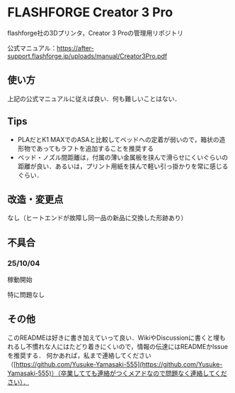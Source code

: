# FLASHFORGE Creator 3 Pro

flashforge社の3Dプリンタ，Creator 3 Proの管理用リポジトリ

公式マニュアル：https://after-support.flashforge.jp/uploads/manual/Creator3Pro.pdf

## 使い方

上記の公式マニュアルに従えば良い．何も難しいことはない．

## Tips

- PLAだとK1 MAXでのASAと比較してベッドへの定着が弱いので，箱状の造形物であってもラフトを追加することを推奨する
- ベッド・ノズル間距離は，付属の薄い金属板を挟んで滑らせにくいぐらいの距離が良い．あるいは，プリント用紙を挟んで軽い引っ掛かりを常に感じるぐらい．

## 改造・変更点

なし（ヒートエンドが故障し同一品の新品に交換した形跡あり）

## 不具合

### 25/10/04

稼動開始

特に問題なし

## その他

このREADMEは好きに書き加えていって良い．WikiやDiscussionに書くと埋もれるし不慣れな人にはたどり着きにくいので，情報の伝達にはREADMEかIssueを推奨する．
何かあれば，私まで連絡してください（[https://github.com/Yusuke-Yamasaki-555](https://github.com/Yusuke-Yamasaki-555)）（卒業してても連絡がつくメアドなので問題なく連絡してください）．
